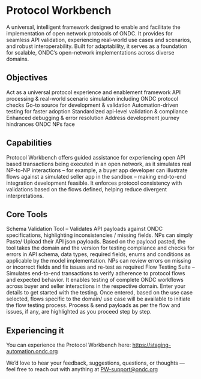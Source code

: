 # Protocol Workbench
A universal, intelligent framework designed to enable and facilitate the implementation of open network protocols of ONDC. It provides for seamless API validation, experiencing real-world use cases and scenarios, and robust interoperability. Built for adaptability, it serves as a foundation for scalable, ONDC’s open-network implementations across diverse domains.

## Objectives
Act as a universal protocol experience and enablement framework
API processing & real-world scenario simulation including ONDC protocol checks
Go-to source for development & validation
Automation-driven testing for faster adoption
Standardized api-level validation & compliance
Enhanced debugging & error resolution
Address development journey hindrances ONDC NPs face

## Capabilities
Protocol Workbench offers guided assistance for experiencing open API based transactions being executed in an open network, as it simulates real NP-to-NP interactions – for example, a buyer app developer can illustrate flows against a simulated seller app in the sandbox – making end-to-end integration development feasible. It enforces protocol consistency with validations based on the flows defined, helping reduce divergent interpretations.

## Core Tools
Schema Validation Tool – Validates API payloads against ONDC specifications, highlighting inconsistencies / missing fields. NPs can simply Paste/ Upload their API json payloads. Based on the payload pasted, the tool takes the domain and the version for testing compliance and checks for errors in API schema, data types, required fields, enums and conditions as applicable by the model implementation. NPs can review errors on missing or incorrect fields and fix issues and re-test as required 
Flow Testing Suite – Simulates end-to-end transactions to verify adherence to protocol flows and expected behavior. It enables testing of complete ONDC workflows across buyer and seller interactions in the respective domain. Enter your details to get started with the testing. Once entered, based on the use case selected, flows specific to the domain/ use case will be available to initiate the flow testing process. Process & send payloads as per the flow and issues, if any, are highlighted as you proceed step by step.

## Experiencing it
You can experience the Protocol Workbench here: https://staging-automation.ondc.org

We’d love to hear your feedback, suggestions, questions, or thoughts — feel free to reach out with anything at PW-support@ondc.org
